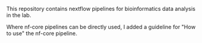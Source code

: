 This repository contains nextflow pipelines for bioinformatics data analysis in the lab. 

Where nf-core pipelines can be directly used, I added a guideline for "How to use" the nf-core pipeline.
